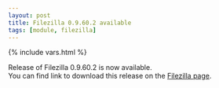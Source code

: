 ```yaml
---
layout: post
title: Filezilla 0.9.60.2 available
tags: [module, filezilla]
---
```

{% include vars.html %}

Release of Filezilla 0.9.60.2 is now available.<br />
You can find link to download this release on the [Filezilla page](/bins/filezilla).